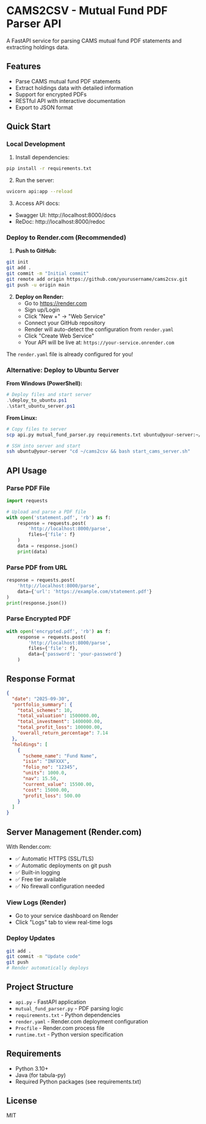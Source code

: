# CAMS2CSV - Mutual Fund PDF Parser API

A FastAPI service for parsing CAMS mutual fund PDF statements and extracting holdings data.

## Features

- Parse CAMS mutual fund PDF statements
- Extract holdings data with detailed information
- Support for encrypted PDFs
- RESTful API with interactive documentation
- Export to JSON format

## Quick Start

### Local Development

1. Install dependencies:
```bash
pip install -r requirements.txt
```

2. Run the server:
```bash
uvicorn api:app --reload
```

3. Access API docs:
- Swagger UI: http://localhost:8000/docs
- ReDoc: http://localhost:8000/redoc

### Deploy to Render.com (Recommended)

1. **Push to GitHub:**
```bash
git init
git add .
git commit -m "Initial commit"
git remote add origin https://github.com/yourusername/cams2csv.git
git push -u origin main
```

2. **Deploy on Render:**
   - Go to https://render.com
   - Sign up/Login
   - Click "New +" → "Web Service"
   - Connect your GitHub repository
   - Render will auto-detect the configuration from `render.yaml`
   - Click "Create Web Service"
   - Your API will be live at: `https://your-service.onrender.com`

The `render.yaml` file is already configured for you!

### Alternative: Deploy to Ubuntu Server

**From Windows (PowerShell):**

```powershell
# Deploy files and start server
.\deploy_to_ubuntu.ps1
.\start_ubuntu_server.ps1
```

**From Linux:**

```bash
# Copy files to server
scp api.py mutual_fund_parser.py requirements.txt ubuntu@your-server:~/cams2csv/

# SSH into server and start
ssh ubuntu@your-server "cd ~/cams2csv && bash start_cams_server.sh"
```

## API Usage

### Parse PDF File

```python
import requests

# Upload and parse a PDF file
with open('statement.pdf', 'rb') as f:
    response = requests.post(
        'http://localhost:8000/parse',
        files={'file': f}
    )
    data = response.json()
    print(data)
```

### Parse PDF from URL

```python
response = requests.post(
    'http://localhost:8000/parse',
    data={'url': 'https://example.com/statement.pdf'}
)
print(response.json())
```

### Parse Encrypted PDF

```python
with open('encrypted.pdf', 'rb') as f:
    response = requests.post(
        'http://localhost:8000/parse',
        files={'file': f},
        data={'password': 'your-password'}
    )
```

## Response Format

```json
{
  "date": "2025-09-30",
  "portfolio_summary": {
    "total_schemes": 10,
    "total_valuation": 1500000.00,
    "total_investment": 1400000.00,
    "total_profit_loss": 100000.00,
    "overall_return_percentage": 7.14
  },
  "holdings": [
    {
      "scheme_name": "Fund Name",
      "isin": "INFXXX",
      "folio_no": "12345",
      "units": 1000.0,
      "nav": 15.50,
      "current_value": 15500.00,
      "cost": 15000.00,
      "profit_loss": 500.00
    }
  ]
}
```

## Server Management (Render.com)

With Render.com:
- ✅ Automatic HTTPS (SSL/TLS)
- ✅ Automatic deployments on git push
- ✅ Built-in logging
- ✅ Free tier available
- ✅ No firewall configuration needed

### View Logs (Render)
- Go to your service dashboard on Render
- Click "Logs" tab to view real-time logs

### Deploy Updates
```bash
git add .
git commit -m "Update code"
git push
# Render automatically deploys
```

## Project Structure

- `api.py` - FastAPI application
- `mutual_fund_parser.py` - PDF parsing logic
- `requirements.txt` - Python dependencies
- `render.yaml` - Render.com deployment configuration
- `Procfile` - Render.com process file
- `runtime.txt` - Python version specification

## Requirements

- Python 3.10+
- Java (for tabula-py)
- Required Python packages (see requirements.txt)

## License

MIT

